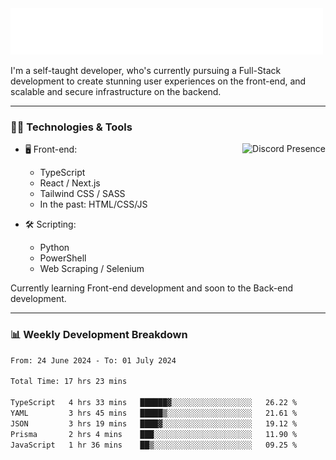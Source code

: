 <img src="assets/wave.svg" alt=":wave:" />

I'm a self-taught developer, who's currently pursuing a Full-Stack development to create stunning user experiences on the front-end, and scalable and secure infrastructure on the backend.

---

### 🧑‍💻 Technologies & Tools

<a href="https://discord.com/users/414304208649453568" target="_blank" rel="nofollow">
   <img src="https://lanyard-profile-readme.vercel.app/api/414304208649453568?idleMessage=Probably%20doing%20something%20else..." alt="Discord Presence" align="right">
</a>

- 🖥️ Front-end:

  - TypeScript
  - React / Next.js
  - Tailwind CSS / SASS
  - In the past: HTML/CSS/JS

- 🛠 Scripting:

  - Python
  - PowerShell
  - Web Scraping / Selenium

Currently learning Front-end development and soon to the Back-end development.

---

### 📊 Weekly Development Breakdown

<!-- ![ccrsxx's GitHub Stats](https://github-readme-stats.vercel.app/api?username=ccrsxx&count_private=true&theme=tokyonight) -->
<!-- ![ccrsxx's Top Langs](https://github-readme-stats.vercel.app/api/top-langs/?username=ccrsxx&hide=lua,java,html&theme=tokyonight) -->

<!--START_SECTION:waka-->

```txt
From: 24 June 2024 - To: 01 July 2024

Total Time: 17 hrs 23 mins

TypeScript   4 hrs 33 mins   ██████▓░░░░░░░░░░░░░░░░░░   26.22 %
YAML         3 hrs 45 mins   █████▒░░░░░░░░░░░░░░░░░░░   21.61 %
JSON         3 hrs 19 mins   ████▓░░░░░░░░░░░░░░░░░░░░   19.12 %
Prisma       2 hrs 4 mins    ███░░░░░░░░░░░░░░░░░░░░░░   11.90 %
JavaScript   1 hr 36 mins    ██▒░░░░░░░░░░░░░░░░░░░░░░   09.25 %
```

<!--END_SECTION:waka-->
